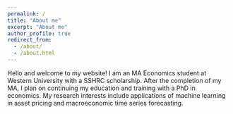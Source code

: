 ```yaml
---
permalink: /
title: "About me"
excerpt: "About me"
author_profile: true
redirect_from: 
  - /about/
  - /about.html
---
```


Hello and welcome to my website! I am an MA Economics student at Western University with a SSHRC scholarship. After the completion of my MA, I plan on continuing my education and training with a PhD in economics. My research interests include applications of machine learning in asset pricing and macroeconomic time series forecasting. 